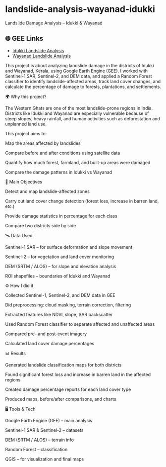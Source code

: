# landslide-analysis-wayanad-idukki
Landslide Damage Analysis – Idukki & Wayanad
## 🌐 GEE Links
- [Idukki Landslide Analysis]( https://code.earthengine.google.com/42257442a95b7b7d5b64c01bc8517664)  
- [Wayanad Landslide Analysis](https://code.earthengine.google.com/28523f855cff81a9d57bad3d67f4b364)  


This project is about analyzing landslide damage in the districts of Idukki and Wayanad, Kerala, using Google Earth Engine (GEE).
I worked with Sentinel-1 SAR, Sentinel-2, and DEM data, and applied a Random Forest classifier to identify landslide-affected areas, track land cover changes, and calculate the percentage of damage to forests, plantations, and settlements.

🌍 Why this project?

The Western Ghats are one of the most landslide-prone regions in India. Districts like Idukki and Wayanad are especially vulnerable because of steep slopes, heavy rainfall, and human activities such as deforestation and unplanned land use.

This project aims to:

Map the areas affected by landslides

Compare before and after conditions using satellite data

Quantify how much forest, farmland, and built-up areas were damaged

Compare the damage patterns in Idukki vs Wayanad

🔑 Main Objectives

Detect and map landslide-affected zones

Carry out land cover change detection (forest loss, increase in barren land, etc.)

Provide damage statistics in percentage for each class

Compare two districts side by side

🛰️ Data Used

Sentinel-1 SAR – for surface deformation and slope movement

Sentinel-2 – for vegetation and land cover monitoring

DEM (SRTM / ALOS) – for slope and elevation analysis

ROI shapefiles – boundaries of Idukki and Wayanad

⚙️ How I did it

Collected Sentinel-1, Sentinel-2, and DEM data in GEE

Did preprocessing: cloud masking, terrain correction, filtering

Extracted features like NDVI, slope, SAR backscatter

Used Random Forest classifier to separate affected and unaffected areas

Compared pre- and post-event imagery

Calculated land cover damage percentages

📊 Results

Generated landslide classification maps for both districts

Found significant forest loss and increase in barren land in the affected regions

Created damage percentage reports for each land cover type

Produced maps, before/after comparisons, and charts

🖥️ Tools & Tech

Google Earth Engine (GEE) – main analysis

Sentinel-1 SAR & Sentinel-2 – datasets

DEM (SRTM / ALOS) – terrain info

Random Forest – classification

QGIS – for visualization and final maps
